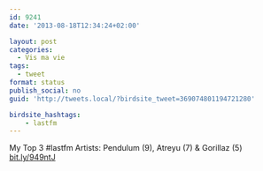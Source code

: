 ```yaml
---
id: 9241
date: '2013-08-18T12:34:24+02:00'

layout: post
categories:
  - Vis ma vie
tags:
  - tweet
format: status
publish_social: no
guid: 'http://tweets.local/?birdsite_tweet=369074801194721280'

birdsite_hashtags:
    - lastfm
---
```


My Top 3 #lastfm Artists: Pendulum (9), Atreyu (7) &amp; Gorillaz (5) [bit.ly/949ntJ](http://bit.ly/949ntJ)